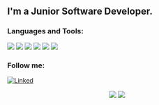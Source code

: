 ## I'm a Junior Software Developer.

### Languages and Tools:
<img src="https://img.shields.io/badge/java-%23ED8B00.svg?&style=for-the-badge&logo=java&logoColor=white"/> <img src="https://img.shields.io/badge/spring%20-%236DB33F.svg?&style=for-the-badge&logo=spring&logoColor=white"/> <img src="https://img.shields.io/badge/bootstrap%20-%23563D7C.svg?&style=for-the-badge&logo=bootstrap&logoColor=white"/> <img src ="https://img.shields.io/badge/postgres-%23316192.svg?&style=for-the-badge&logo=postgresql&logoColor=white"/> <img src ="https://img.shields.io/badge/sqlite-%2307405e.svg?&style=for-the-badge&logo=sqlite&logoColor=white"/> <img src="https://img.shields.io/badge/git%20-%23F05033.svg?&style=for-the-badge&logo=git&logoColor=white"/>

### Follow me:
[![Linked](https://img.shields.io/badge/-LinkedIn-090909?style=for-the-badge&logo=LinkedIn&logoColor=007BB6)](https://www.linkedin.com/in/maksim-yurau/)

<p align = "center">
    <img align = "center" src = "https://github-readme-stats.vercel.app/api/top-langs/?username=MaksimYurau&theme=radical&hide_langs_below=1&layout-compact">
    <img align = "center" src = "https://github-readme-stats.vercel.app/api?username=MaksimYurau&show_icons=true&theme=radical&line_height=21">
